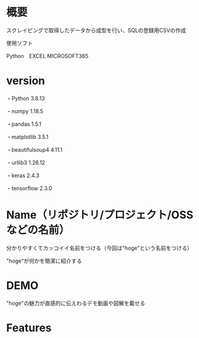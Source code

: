 # **概要**
スクレイピングで取得したデータから成型を行い、SQLの登録用CSVの作成

使用ソフト

Python　EXCEL MICROSOFT365

# version

・Python	3.8.13

・numpy	1.18.5

・pandas	1.5.1

・matplotlib	3.5.1

・beautifulsoup4	4.11.1

・urllib3		1.26.12 

・keras	2.4.3 

・tensorflow	2.3.0

# Name（リポジトリ/プロジェクト/OSSなどの名前）
 
分かりやすくてカッコイイ名前をつける（今回は"hoge"という名前をつける）
 
"hoge"が何かを簡潔に紹介する
 
# DEMO
 
"hoge"の魅力が直感的に伝えわるデモ動画や図解を載せる
 
# Features
